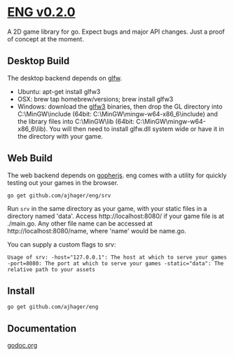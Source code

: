 # [ENG v0.2.0](http://ajhager.com/eng)

A 2D game library for go. Expect bugs and major API changes. Just a proof of concept at the moment.

## Desktop Build

The desktop backend depends on [glfw](http://github.com/go-gl/glfw).
* Ubuntu: apt-get install glfw3
* OSX: brew tap homebrew/versions; brew install glfw3
* Windows: download the [glfw3](http://www.glfw.org/docs/latest/) binaries, then drop the GL directory into C:\MinGW\include (64bit: C:\MinGW\mingw-w64-x86_6\include) and the library files into C:\MinGW\lib (64bit: C:\MinGW\mingw-w64-x86_6\lib). You will then need to install glfw.dll system wide or have it in the directory with your game.

## Web Build

The web backend depends on [gopherjs](http://github.com/neelance/gopherjs). eng comes with a utility for quickly testing out your games in the browser.

`go get github.com/ajhager/eng/srv`

Run `srv` in the same directory as your game, with your static files in a directory named 'data'. Access http://localhost:8080/ if your game file is at ./main.go. Any other file name can be accessed at http://localhost:8080/name, where 'name' would be name.go.

You can supply a custom flags to srv:

`
Usage of srv:
	-host="127.0.0.1": The host at which to serve your games
	-port=8080: The port at which to serve your games
	-static="data": The relative path to your assets
`

## Install

`go get github.com/ajhager/eng`

## Documentation

[godoc.org](http://godoc.org/github.com/ajhager/eng)
